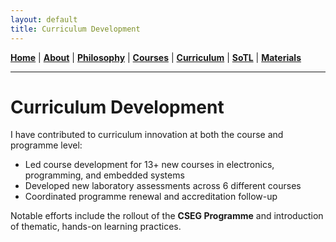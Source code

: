 ```yaml
---
layout: default
title: Curriculum Development
---
```

**[Home](index.md)** | **[About](about.md)** | **[Philosophy](philosophy.md)** | **[Courses](courses.md)** | **[Curriculum](curriculum.md)** | **[SoTL](sotl.md)** | **[Materials](materials.md)**

---

# Curriculum Development

I have contributed to curriculum innovation at both the course and programme level:

- Led course development for 13+ new courses in electronics, programming, and embedded systems
- Developed new laboratory assessments across 6 different courses
- Coordinated programme renewal and accreditation follow-up

Notable efforts include the rollout of the **CSEG Programme** and introduction of thematic, hands-on learning practices.
